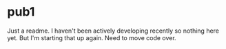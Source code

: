 # pub1
Just a readme.  I haven't been actively developing recently so nothing here yet.  But I'm starting that up again.
Need to move code over.
